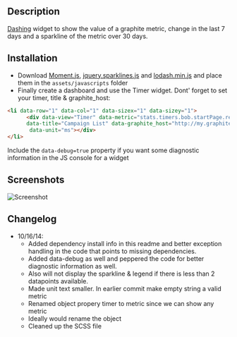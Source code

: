 ## Description

[Dashing](http://shopify.github.io/dashing/) widget to show the value of a graphite metric, change in the last 7 days and a sparkline of the metric over 30 days.

## Installation

- Download [Moment.js](http://momentjs.com/downloads/moment.min.js), [jquery.sparklines.js](http://omnipotent.net/jquery.sparkline/#s-about) and [lodash.min.js](https://raw.githubusercontent.com/lodash/lodash/2.4.1/dist/lodash.min.js) and place them in the `assets/javascripts` folder
- Finally create a dashboard and use the Timer widget. Dont' forget to set your timer, title & graphite_host:

```html
<li data-row="1" data-col="1" data-sizex="1" data-sizey="1">
      <div data-view="Timer" data-metric="stats.timers.bob.startPage.rendered.mean"
      data-title="Campaign List" data-graphite_host="http://my.graphite.host"
       data-unit="ms"></div>
</li>
```

Include the ```data-debug=true``` property if you want some diagnostic information in the JS console for a widget

## Screenshots

![Screenshot](https://www.evernote.com/shard/s2/sh/a6008697-d4d8-4f5c-871b-9a9428cbfb54/745eb34bc0c588791a33ee5dc93a5aa3/deep/0/Engineering-KPIs.png "Graphite Text & Sparkline Widget")

## Changelog
* 10/16/14:
  * Added dependency install info in this readme and better exception handling in the code that points to missing dependencies.
  * Added data-debug as well and peppered the code for better diagnostic information as well.
  * Also will not display the sparkline & legend if there is less than 2 datapoints available.
  * Made unit text smaller. In earlier commit make empty string a valid metric
  * Renamed object propery timer to metric since we can show any metric
  * Ideally would rename the object
  * Cleaned up the SCSS file
